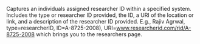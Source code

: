 Captures an individuals assigned researcher ID within a specified system. Includes the type or researcher ID provided, the ID, a URI of the location or link, and a description of the researcher ID provided. E.g., Rajiv Agrwal, type=researcherID, ID=A-8725-2008), URI=www.researcherid.com/rid/A-8725-2008 which brings you to the researchers page.
